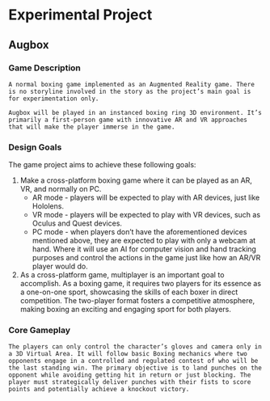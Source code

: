 # Experimental Project

## Augbox

### Game Description
	A normal boxing game implemented as an Augmented Reality game. There is no storyline involved in the story as the project’s main goal is for experimentation only. 
	
	Augbox will be played in an instanced boxing ring 3D environment. It’s primarily a first-person game with innovative AR and VR approaches that will make the player immerse in the game. 

### Design Goals
The game project aims to achieve these following goals:
  1. Make a cross-platform boxing game where it can be played as an AR, VR, and normally on PC. 
      - AR mode - players will be expected to play with AR devices, just like Hololens.
      - VR mode - players will be expected to play with VR devices, such as Oculus and Quest devices.
      - PC mode - when players don’t have the aforementioned devices mentioned above, they are expected to play with only a webcam at hand. Where it will use an AI for computer vision and hand tracking                        purposes and control the actions in the game just like how an AR/VR player would do.
  2. As a cross-platform game, multiplayer is an important goal to accomplish. As a boxing game, it requires two players for its essence as a one-on-one sport, showcasing the skills of each boxer in direct       competition. The two-player format fosters a competitive atmosphere, making boxing an exciting and engaging sport for both players.

### Core Gameplay
	The players can only control the character’s gloves and camera only in a 3D Virtual Area. It will follow basic Boxing mechanics where two opponents engage in a controlled and regulated contest of who will be the last standing win. The primary objective is to land punches on the opponent while avoiding getting hit in return or just blocking. The player must strategically deliver punches with their fists to score points and potentially achieve a knockout victory.
